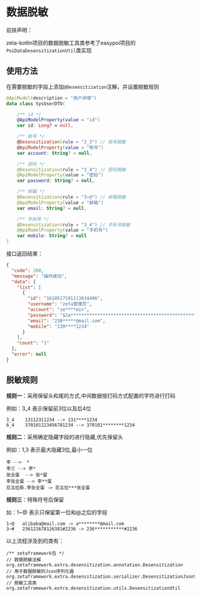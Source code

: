 # 数据脱敏

前排声明：

zeta-kotlin项目的数据脱敏工具类参考了easypoi项目的`PoiDataDesensitizationUtil`类实现


## 使用方法

在需要脱敏的字段上添加`@Desensitization`注解，并设置脱敏规则

```kotlin
@ApiModel(description = "用户详情")
data class SysUserDTO(

    /** id */
    @ApiModelProperty(value = "id")
    var id: Long? = null,

    /** 账号 */
    @Desensitization(rule = "2_3") // 账号脱敏
    @ApiModelProperty(value = "账号")
    var account: String? = null,

    /** 密码 */
    @Desensitization(rule = "3_4") // 密码脱敏
    @ApiModelProperty(value = "密码")
    var password: String? = null,

    /** 邮箱 */
    @Desensitization(rule = "3~@") // 邮箱脱敏
    @ApiModelProperty(value = "邮箱")
    var email: String? = null,

    /** 手机号 */
    @Desensitization(rule = "3_4") // 手机号脱敏
    @ApiModelProperty(value = "手机号")
    var mobile: String? = null
)
```

接口返回结果：
```json
{
  "code": 200,
  "message": "操作成功",
  "data": {
    "list": [
      {
        "id": "1610517191113834496",
        "username": "zeta管理员",
        "account": "ze****min",
        "password": "$2a*****************************************************JnFu",
        "email": "230*****@mail.com",
        "mobile": "130****1234"
      }
    ],
    "count": "1"
  },
  "error": null
}
```


## 脱敏规则

**规则一**：采用保留头和尾的方式,中间数据按打码方式配置的字符进行打码

例如：3_4 表示保留前3位以及后4位
```
3_4    13112311234 --> 131****1234
6_4    370101123456781234 --> 370101********1234
 ```

**规则二**：采用确定隐藏字段的进行隐藏,优先保留头

例如：1,3 表示最大隐藏3位,最小一位
```
李 -->  *
李三 --> 李*
张全蛋  --> 张*蛋
李张全蛋 --> 李**蛋
尼古拉斯.李张全蛋 -> 尼古拉***张全蛋
```

**规则三**：特殊符号后保留

如：1~@ 表示只保留第一位和@之后的字段
```
1~@   alibaba@mail.com -> a********@mail.com
3~#   236121678126381#2236 -> 236***********#2236
```


以上流程涉及到的类有：
```
/** zetaframework包 */
// 数据脱敏注解
org.zetaframework.extra.desensitization.annotation.Desensitization
// 用于数据脱敏的Json序列化器
org.zetaframework.extra.desensitization.serializer.DesensitizationJsonSerializer
// 脱敏工具类
org.zetaframework.extra.desensitization.utils.DesensitizationUtil
```
